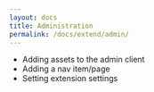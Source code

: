 ```yaml
---
layout: docs
title: Administration
permalink: /docs/extend/admin/
---
```

* Adding assets to the admin client
* Adding a nav item/page
* Setting extension settings
